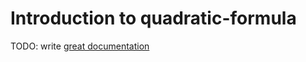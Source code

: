 # Introduction to quadratic-formula

TODO: write [great documentation](http://jacobian.org/writing/what-to-write/)
